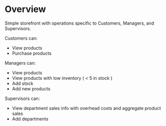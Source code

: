 # Overview
Simple storefront with operations specific to Customers, Managers, and Supervisors.

Customers can:
- View products
- Purchase products

Managers can:
- View products
- View products with low inventory ( < 5 in stock )
- Add stock
- Add new products

Supervisors can:
- View department sales info with overhead costs and aggregate product sales
- Add departments
